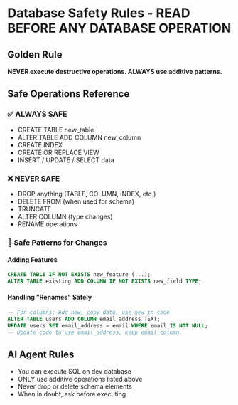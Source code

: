 # Database Safety Rules - READ BEFORE ANY DATABASE OPERATION

## Golden Rule

**NEVER execute destructive operations. ALWAYS use additive patterns.**

## Safe Operations Reference

### ✅ ALWAYS SAFE

- CREATE TABLE new_table
- ALTER TABLE ADD COLUMN new_column
- CREATE INDEX
- CREATE OR REPLACE VIEW
- INSERT / UPDATE / SELECT data

### ❌ NEVER SAFE

- DROP anything (TABLE, COLUMN, INDEX, etc.)
- DELETE FROM (when used for schema)
- TRUNCATE
- ALTER COLUMN (type changes)
- RENAME operations

### 🔄 Safe Patterns for Changes

#### Adding Features

```sql
CREATE TABLE IF NOT EXISTS new_feature (...);
ALTER TABLE existing ADD COLUMN IF NOT EXISTS new_field TYPE;
```

#### Handling "Renames" Safely

```sql
-- For columns: Add new, copy data, use new in code
ALTER TABLE users ADD COLUMN email_address TEXT;
UPDATE users SET email_address = email WHERE email IS NOT NULL;
-- Update code to use email_address, keep email column
```

## AI Agent Rules

- You can execute SQL on dev database
- ONLY use additive operations listed above
- Never drop or delete schema elements
- When in doubt, ask before executing
